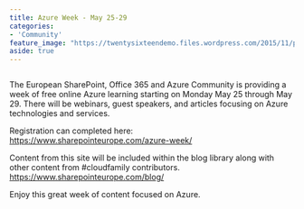 ```yaml
---
title: Azure Week - May 25-29
categories:
- 'Community'
feature_image: "https://twentysixteendemo.files.wordpress.com/2015/11/post.png"
aside: true
---
```



<figure class="wp-block-image size-large"><img src="https://captainhyperscaler.files.wordpress.com/2020/05/azureweek.png?w=600" alt="" class="wp-image-657"/></figure>


The European SharePoint, Office 365 and Azure Community is providing a week of free online Azure learning starting on Monday May 25 through May 29.  There will be webinars, guest speakers, and articles focusing on Azure technologies and services.

Registration can completed here: <a rel="noreferrer noopener" href="https://www.sharepointeurope.com/azure-week/" target="_blank">https://www.sharepointeurope.com/azure-week/</a>

Content from this site will be included within the blog library along with other content from #cloudfamily contributors.  <a rel="noreferrer noopener" href="https://www.sharepointeurope.com/blog/" target="_blank">https://www.sharepointeurope.com/blog/</a>


Enjoy this great week of content focused on Azure.
